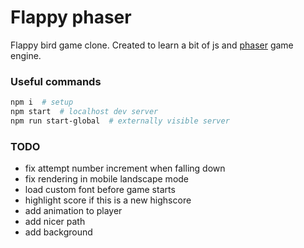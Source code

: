 # Flappy phaser

Flappy bird game clone. Created to learn a bit of js and [phaser](https://phaser.io/) game engine.

### Useful commands
```bash
npm i  # setup
npm start  # localhost dev server
npm run start-global  # externally visible server
```

### TODO
- fix attempt number increment when falling down
- fix rendering in mobile landscape mode
- load custom font before game starts
- highlight score if this is a new highscore
- add animation to player
- add nicer path
- add background
